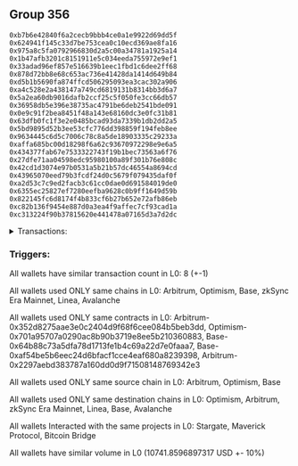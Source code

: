 ## Group 356

```0xb0c412cd5f92d4b324fce220adc4d12853a4109b
0xb7b6e42840f6a2cecb9bbb4ce0a1e9922d69dd5f
0x624941f145c33d7be753cea0c10ecd369ae8fa16
0x975a8c5fa0792966830d2a5c00a34781a1925a14
0x1b47afb3201c8151911e5c034eeda755972e9ef1
0x33adad96ef857e516639b1eec1fbd1c6dee2ff68
0x878d72bb8e68c653ac736e41428da1414d649b84
0xd5b1b5690fa874ffcd506295093ea3cac302a906
0xa4c528e2a438147a749cd6819131b8314bb3d6a7
0x5a2ea60db9016dafb2ccf25c5f050fe3cc66db57
0x36958db5e396e38735ac4791be6deb2541bde091
0x0e9c91f2bea8451f48a143e68160dc3e0fc31b81
0x63dfb0fc1f3e2e0485bcad93da7339b1db2dd2a5
0x5bd9895d52b3ee53cfc776dd398859f194feb8ee
0x9634445c6d5c7006c78c8a5de18903335c29233a
0xaffa685bc00d18298f6a62c93670972298e9e6a5
0x434377fab67e7533322743f19b1bec73563a6f76
0x27dfe71aa04598edc95980100a89f301b76e808c
0x42cd1d3074e97b0531a5b21b57dc46554a8694cd
0x43965070eed79b3fcdf24d0c5679f079435daf0f
0xa2d53c7c9ed2facb3c61cc0dae0d691584019de0
0x6355ec25827ef7280eefba9628c0b9ff1649d59b
0x822145fc6d8174f4b833cf6b27b652e72afb86eb
0xc82b136f9454e887d0a3ea4f9affec7cf93cad1a
0xc313224f90b37815620e441478a07165d3a7d2dc
```
<details>
<summary>Transactions:</summary>

Hashes: 

Wallet: 0xb0c412cd5f92d4b324fce220adc4d12853a4109b

       Hash: 0x69908d5742655becb317438a8a8d68c7fa9a901130e4a34d2c47c87bed5d6353
         - source chain: Arbitrum
         - destination chain: Optimism
         - project: Stargate
         - contract: 0x352d8275aae3e0c2404d9f68f6cee084b5beb3dd
         - value USD: 2818.145788149
       Hash: 0x89c28b345336691d680172ecc6ecf2fd2fcba10d31169e3fb43324c43482f7d0
         - source chain: Arbitrum
         - destination chain: Optimism
         - project: Stargate
         - contract: 0x352d8275aae3e0c2404d9f68f6cee084b5beb3dd
         - value USD: 3.334147183
       Hash: 0xee06c2af05cd5f5774283d5e510bc72a27de96f7aaa773e5e0f0c79b7be69edf
         - source chain: Optimism
         - destination chain: Arbitrum
         - project: Stargate
         - contract: 0x701a95707a0290ac8b90b3719e8ee5b210360883
         - value USD: 2816.369718214
       Hash: 0x2a7979e6faecf320f2e8524183a0a9c97d6786be81eb7da8f93dfac7d00e8c09
         - source chain: Base
         - destination chain: zkSync Era Mainnet
         - project: Maverick Protocol
         - contract: 0x64b88c73a5dfa78d1713fe1b4c69a22d7e0faaa7
       Hash: 0x24c1dfabe55a7fbff280acbb534006181db9f37c959a056a0f91211c6a866b03
         - source chain: Base
         - destination chain: Linea
         - project: Stargate
         - contract: 0xaf54be5b6eec24d6bfacf1cce4eaf680a8239398
         - value USD: 3.567492788
       Hash: 0x6c210d8db8fbd1f595d81ed7b49e8a992925669960e8017c928d6ff2f2ef04a1
         - source chain: Arbitrum
         - destination chain: Base
         - project: Stargate
         - contract: 0x352d8275aae3e0c2404d9f68f6cee084b5beb3dd
         - value USD: 2551.632227802
       Hash: 0x81e4d730065fcdf77661a692ff28071034838ee67466951706d668d92bb33a20
         - source chain: Arbitrum
         - destination chain: Avalanche
         - project: Bitcoin Bridge
         - contract: 0x2297aebd383787a160dd0d9f71508148769342e3
         - value USD: 0.1316333647
       Hash: 0x06b61f664499a01d3328fe414586f384f5c481316024461d3203eb078de67acc
         - source chain: Base
         - destination chain: Arbitrum
         - project: Stargate
         - contract: 0xaf54be5b6eec24d6bfacf1cce4eaf680a8239398
         - value USD: 2548.678682231
Wallet: 0xb7b6e42840f6a2cecb9bbb4ce0a1e9922d69dd5f

       Hash:0xc41125ef9d849b43c46ff647b8953ed874e734cf742e8e655a2ab10a8505501a
         - source chain: Arbitrum
         - destination chain: Optimism
         - project: Stargate
         - contract: 0x352d8275aae3e0c2404d9f68f6cee084b5beb3dd
         - value USD: 2816.531748413
       Hash:0x3dfecc18b9a3f6d9f8b0c3310a2cfb11c429b39ca3060e903537a51d213b25f0
         - source chain: Arbitrum
         - destination chain: Optimism
         - project: Stargate
         - contract: 0x352d8275aae3e0c2404d9f68f6cee084b5beb3dd
         - value USD: 3.336699883
       Hash:0x379964a29584446b0a417e416d132c296483315c7d9e134dfb1b434877c19cd3
         - source chain: Optimism
         - destination chain: Arbitrum
         - project: Stargate
         - contract: 0x701a95707a0290ac8b90b3719e8ee5b210360883
         - value USD: 2814.756814886
       Hash:0xed95ff145b8704a1225b336587a8848ccb63370e183d4157cf7cf3a112611a88
         - source chain: Base
         - destination chain: zkSync Era Mainnet
         - project: Maverick Protocol
         - contract: 0x64b88c73a5dfa78d1713fe1b4c69a22d7e0faaa7
       Hash:0xb7c936ecdf31eb1b0a2f3b3be0e9fccc5e2bc9d8bb0aef93ff49bed47e88b4e8
         - source chain: Base
         - destination chain: Linea
         - project: Stargate
         - contract: 0xaf54be5b6eec24d6bfacf1cce4eaf680a8239398
         - value USD: 3.567492788
       Hash:0xf25328e408f5bca89b397cb9a28a70f4d458d5f093cf4353fb492150f1531144
         - source chain: Arbitrum
         - destination chain: Base
         - project: Stargate
         - contract: 0x352d8275aae3e0c2404d9f68f6cee084b5beb3dd
         - value USD: 2549.686444533
       Hash:0x860d0f70cf61be56f9e1cb9b20ab828c17c6e445398258fae7f0a535e548e9b8
         - source chain: Arbitrum
         - destination chain: Avalanche
         - project: Bitcoin Bridge
         - contract: 0x2297aebd383787a160dd0d9f71508148769342e3
         - value USD: 0.1316333647
       Hash:0x991c9a54964e56ede3f69f3e4373623cef41fcd1a51eac249008e7281da85f0e
         - source chain: Base
         - destination chain: Arbitrum
         - project: Stargate
         - contract: 0xaf54be5b6eec24d6bfacf1cce4eaf680a8239398
         - value USD: 2546.759931368
Wallet: 0x624941f145c33d7be753cea0c10ecd369ae8fa16

       Hash:0xa786adee68a524a04fdbf518d95d84988c88af4baa99c1010658b7d2cfeab79a
         - source chain: Arbitrum
         - destination chain: Optimism
         - project: Stargate
         - contract: 0x352d8275aae3e0c2404d9f68f6cee084b5beb3dd
         - value USD: 2818.075968071
       Hash:0x156f624fbf0433094e38cd89aa6b6f9016f64d1069f709b66d749547c186618d
         - source chain: Arbitrum
         - destination chain: Optimism
         - project: Stargate
         - contract: 0x352d8275aae3e0c2404d9f68f6cee084b5beb3dd
         - value USD: 3.334151767
       Hash:0x38e38e049909a8d079bcabaccd9e402e9e7c312806ec2337d3143fb2407efb76
         - source chain: Optimism
         - destination chain: Arbitrum
         - project: Stargate
         - contract: 0x701a95707a0290ac8b90b3719e8ee5b210360883
         - value USD: 2816.299943152
       Hash:0x378221c343a646ac52e016df61076a0eb591a331132efea446d7a4e71a801a4e
         - source chain: Base
         - destination chain: zkSync Era Mainnet
         - project: Maverick Protocol
         - contract: 0x64b88c73a5dfa78d1713fe1b4c69a22d7e0faaa7
       Hash:0xbd7b3cf133d59eac843d7a4c73122e902e2cfb57e7bb6ca1c5210aef6d6cbbdb
         - source chain: Base
         - destination chain: Linea
         - project: Stargate
         - contract: 0xaf54be5b6eec24d6bfacf1cce4eaf680a8239398
         - value USD: 3.567492788
       Hash:0x21d4aa0d1f209d85fb981ec0cef049e0158197af2675fb2a0b512a61db4f9ad3
         - source chain: Arbitrum
         - destination chain: Base
         - project: Stargate
         - contract: 0x352d8275aae3e0c2404d9f68f6cee084b5beb3dd
         - value USD: 2549.322285336
       Hash:0x221ad06e6dddeb02e20f212f2eb18ef10e7502e237cfbdf30968ac3e544a5f4c
         - source chain: Arbitrum
         - destination chain: Avalanche
         - project: Bitcoin Bridge
         - contract: 0x2297aebd383787a160dd0d9f71508148769342e3
         - value USD: 0.1316333647
       Hash:0xe6b636fbea665af82a48b09453155525d706c50a51d6903c9e33f681fdf7d49e
         - source chain: Base
         - destination chain: Arbitrum
         - project: Stargate
         - contract: 0xaf54be5b6eec24d6bfacf1cce4eaf680a8239398
         - value USD: 2546.330208059
Wallet: 0x975a8c5fa0792966830d2a5c00a34781a1925a14

       Hash:0x38e501eca098492fc10b4fac4bcb719c5a3dcd02fa5de35e13bca086158cb55a
         - source chain: Arbitrum
         - destination chain: Optimism
         - project: Stargate
         - contract: 0x352d8275aae3e0c2404d9f68f6cee084b5beb3dd
         - value USD: 2818.06533225
       Hash:0x7ec9a9f11117db9f36987412bf47523c33793858736b53dc33b50e8f41068569
         - source chain: Arbitrum
         - destination chain: Optimism
         - project: Stargate
         - contract: 0x352d8275aae3e0c2404d9f68f6cee084b5beb3dd
         - value USD: 3.334140309
       Hash:0xfff454abb529bbce28815584214c1e8ac49a5380438728af2bebc64040a42d05
         - source chain: Optimism
         - destination chain: Arbitrum
         - project: Stargate
         - contract: 0x701a95707a0290ac8b90b3719e8ee5b210360883
         - value USD: 2816.374493929
       Hash:0x11d26153ad723f04aa0770f881000be3f043986129d2fb4b3ecd89c9655476f9
         - source chain: Base
         - destination chain: zkSync Era Mainnet
         - project: Maverick Protocol
         - contract: 0x64b88c73a5dfa78d1713fe1b4c69a22d7e0faaa7
       Hash:0x147283070ecac939eee0eafda8f4a817dec8dc79da952617ce76a6ff3a838d0a
         - source chain: Base
         - destination chain: Linea
         - project: Stargate
         - contract: 0xaf54be5b6eec24d6bfacf1cce4eaf680a8239398
         - value USD: 3.567492788
       Hash:0x1a00631c0742b38e23a5b31bfedb082231b01766ee489c57c556fb8e623e8e7b
         - source chain: Arbitrum
         - destination chain: Base
         - project: Stargate
         - contract: 0x352d8275aae3e0c2404d9f68f6cee084b5beb3dd
         - value USD: 2547.588801889
       Hash:0xa7692acfc26780683f8d0c75bac8d8da93d801175bdb92521ea2c81296fdeef1
         - source chain: Arbitrum
         - destination chain: Avalanche
         - project: Bitcoin Bridge
         - contract: 0x2297aebd383787a160dd0d9f71508148769342e3
         - value USD: 0.1316333647
       Hash:0xe70325268f7c64b982c008a6b2ed083702b65421a3ced1eedf0284747c8cc05b
         - source chain: Base
         - destination chain: Arbitrum
         - project: Stargate
         - contract: 0xaf54be5b6eec24d6bfacf1cce4eaf680a8239398
         - value USD: 2544.579153975
Wallet: 0x1b47afb3201c8151911e5c034eeda755972e9ef1

       Hash:0xf20f44fc031f01ad2750b34a246440d2092d3296da7bddfe67811f1976198a00
         - source chain: Arbitrum
         - destination chain: Optimism
         - project: Stargate
         - contract: 0x352d8275aae3e0c2404d9f68f6cee084b5beb3dd
         - value USD: 2820.496146358
       Hash:0x5ef3198bfe395efbca2c587b454458cbf0a006b634c27c4e5a3198bfdf80be5d
         - source chain: Arbitrum
         - destination chain: Optimism
         - project: Stargate
         - contract: 0x352d8275aae3e0c2404d9f68f6cee084b5beb3dd
         - value USD: 3.33414025
       Hash:0xc2a8c3ccb137f536add6b80677ce41dae8d0c0ad43fb50e558ddb39f83eeed1f
         - source chain: Optimism
         - destination chain: Arbitrum
         - project: Stargate
         - contract: 0x701a95707a0290ac8b90b3719e8ee5b210360883
         - value USD: 2818.718349803
       Hash:0x6c75801d83a4d7d942ce0d96da34624ac4357e2d541a512d9d7bd900f9b3cab6
         - source chain: Base
         - destination chain: zkSync Era Mainnet
         - project: Maverick Protocol
         - contract: 0x64b88c73a5dfa78d1713fe1b4c69a22d7e0faaa7
       Hash:0xb4806025ec3c5b60f068fcad75bdb83fce2fd135540ceaa4f18817ff88ddd0a7
         - source chain: Base
         - destination chain: Linea
         - project: Stargate
         - contract: 0xaf54be5b6eec24d6bfacf1cce4eaf680a8239398
         - value USD: 3.567492788
       Hash:0xeaaf4e59e73d784931ec5dacded03d21cc63ffa08efdfd32baabda474461b9bd
         - source chain: Arbitrum
         - destination chain: Base
         - project: Stargate
         - contract: 0x352d8275aae3e0c2404d9f68f6cee084b5beb3dd
         - value USD: 2556.324791321
       Hash:0x966715b869d62d22bd0d4b603d4ec6ea9298eda11c8fa77790621230761ed459
         - source chain: Arbitrum
         - destination chain: Avalanche
         - project: Bitcoin Bridge
         - contract: 0x2297aebd383787a160dd0d9f71508148769342e3
         - value USD: 0.1316333647
       Hash:0x09ac5e0cf1cec9dca8ac3c75ba02066d666d12015a67fa65f0530cf866f3e507
         - source chain: Base
         - destination chain: Arbitrum
         - project: Stargate
         - contract: 0xaf54be5b6eec24d6bfacf1cce4eaf680a8239398
         - value USD: 2553.33723243
Wallet: 0x33adad96ef857e516639b1eec1fbd1c6dee2ff68

       Hash:0x556fcc8c3fd3dc17387db51300d0d37cfbd57d29bda00306b348901012bec308
         - source chain: Arbitrum
         - destination chain: Optimism
         - project: Stargate
         - contract: 0x352d8275aae3e0c2404d9f68f6cee084b5beb3dd
         - value USD: 2814.302007527
       Hash:0x7fbc10f022fb6f172bde4a4c6fb92e838af28f30775d962c80e3c7b6d3845c4e
         - source chain: Arbitrum
         - destination chain: Optimism
         - project: Stargate
         - contract: 0x352d8275aae3e0c2404d9f68f6cee084b5beb3dd
         - value USD: 3.333968219
       Hash:0x1e282a057e6c5c03e250287d555ab55b65c93bc5f5550766578ee12c5603b905
         - source chain: Optimism
         - destination chain: Arbitrum
         - project: Stargate
         - contract: 0x701a95707a0290ac8b90b3719e8ee5b210360883
         - value USD: 2812.528922664
       Hash:0xc4a19185f741a79b0eb3abb063bd4134cffff8a2091452397bc1baddb8a83176
         - source chain: Base
         - destination chain: zkSync Era Mainnet
         - project: Maverick Protocol
         - contract: 0x64b88c73a5dfa78d1713fe1b4c69a22d7e0faaa7
       Hash:0xf09e0197aa07dd5d67e692c40ccd40839b24759ecc028c0cee12802140629540
         - source chain: Base
         - destination chain: Linea
         - project: Stargate
         - contract: 0xaf54be5b6eec24d6bfacf1cce4eaf680a8239398
         - value USD: 3.567492788
       Hash:0x122165852130c071b83a3658b869e2a914e7a2b8180ef78742ae8a62fdd3e0dd
         - source chain: Arbitrum
         - destination chain: Base
         - project: Stargate
         - contract: 0x352d8275aae3e0c2404d9f68f6cee084b5beb3dd
         - value USD: 2544.414602041
       Hash:0x3064395fa5ff179bccd13b05749a6fa0cb212592594d2e4f1efc025045639510
         - source chain: Arbitrum
         - destination chain: Avalanche
         - project: Bitcoin Bridge
         - contract: 0x2297aebd383787a160dd0d9f71508148769342e3
         - value USD: 0.1310131291
       Hash:0x28f22dca182bc55078a5a70eeb699d8753306176caa27f1c3c7a7291bf07a0fe
         - source chain: Base
         - destination chain: Arbitrum
         - project: Stargate
         - contract: 0xaf54be5b6eec24d6bfacf1cce4eaf680a8239398
         - value USD: 2541.208101087
Wallet: 0x878d72bb8e68c653ac736e41428da1414d649b84

       Hash:0xf4bc01970f5562f977899962c39602c070700943149e29d7e5b0130c38a2dc73
         - source chain: Arbitrum
         - destination chain: Optimism
         - project: Stargate
         - contract: 0x352d8275aae3e0c2404d9f68f6cee084b5beb3dd
         - value USD: 2814.263555715
       Hash:0x71765c85119902be19fd39e64921e89fc6bc8f472ff7630b353c0b26ea106739
         - source chain: Arbitrum
         - destination chain: Optimism
         - project: Stargate
         - contract: 0x352d8275aae3e0c2404d9f68f6cee084b5beb3dd
         - value USD: 3.333904451
       Hash:0x2003da3d1c4c8547d4a4360b316904fb8d4d169b362550d0c3db887d932f188d
         - source chain: Optimism
         - destination chain: Arbitrum
         - project: Stargate
         - contract: 0x701a95707a0290ac8b90b3719e8ee5b210360883
         - value USD: 2812.574998214
       Hash:0x27145e7f25e999d86e7da3e2945169c3d3743ca32dd433bda40433decbd38bec
         - source chain: Base
         - destination chain: zkSync Era Mainnet
         - project: Maverick Protocol
         - contract: 0x64b88c73a5dfa78d1713fe1b4c69a22d7e0faaa7
       Hash:0xde57a8571e9651dbca651ee2c122272d082f88b83c4a0d32fa5821ec8cf24668
         - source chain: Base
         - destination chain: Linea
         - project: Stargate
         - contract: 0xaf54be5b6eec24d6bfacf1cce4eaf680a8239398
         - value USD: 3.567492788
       Hash:0xcca14073a658b50a62adb2fca337e9a649ec12908683b4495105dd33d398b822
         - source chain: Arbitrum
         - destination chain: Base
         - project: Stargate
         - contract: 0x352d8275aae3e0c2404d9f68f6cee084b5beb3dd
         - value USD: 2546.761351959
       Hash:0x564c1dea699901c13278f420708331042beec35e2148ca0d567103fd1973aad3
         - source chain: Arbitrum
         - destination chain: Avalanche
         - project: Bitcoin Bridge
         - contract: 0x2297aebd383787a160dd0d9f71508148769342e3
         - value USD: 0.130879328
       Hash:0x203f505fc9b7bbb522677c5e104e8f80a13542497833fcd129e0c9416e29cea9
         - source chain: Base
         - destination chain: Arbitrum
         - project: Stargate
         - contract: 0xaf54be5b6eec24d6bfacf1cce4eaf680a8239398
         - value USD: 2543.57237608
Wallet: 0xd5b1b5690fa874ffcd506295093ea3cac302a906

       Hash:0x85ec7fc4f9be4db55f927454d8fa230b4a916a9f44f55353326a004a8505cfdb
         - source chain: Arbitrum
         - destination chain: Optimism
         - project: Stargate
         - contract: 0x352d8275aae3e0c2404d9f68f6cee084b5beb3dd
         - value USD: 2812.641697171
       Hash:0x026f33c20bbb6e80428c610aee7f46a07c8b47689de3abd29aefdcb13dc4c98a
         - source chain: Arbitrum
         - destination chain: Optimism
         - project: Stargate
         - contract: 0x352d8275aae3e0c2404d9f68f6cee084b5beb3dd
         - value USD: 3.33396816
       Hash:0x389e2e35ee6f9d9497d08a3a4ecf6ae7a54cbe4a14522ca2e72dc115b641e6e6
         - source chain: Optimism
         - destination chain: Arbitrum
         - project: Stargate
         - contract: 0x701a95707a0290ac8b90b3719e8ee5b210360883
         - value USD: 2810.869658684
       Hash:0x6a89507e46230ea326e59b6d9a708a2700feb710389f52c12d3afc7b5cb69f1b
         - source chain: Base
         - destination chain: zkSync Era Mainnet
         - project: Maverick Protocol
         - contract: 0x64b88c73a5dfa78d1713fe1b4c69a22d7e0faaa7
       Hash:0xd330ce57ccb68d8f739800a90042afe7c27bdc393b3b82f5260e640ebd2dae4b
         - source chain: Base
         - destination chain: Linea
         - project: Stargate
         - contract: 0xaf54be5b6eec24d6bfacf1cce4eaf680a8239398
         - value USD: 3.567492788
       Hash:0xe97fa6417afefe926c676e0b35143392d0131844cd06a0704d71dba0b79c4854
         - source chain: Arbitrum
         - destination chain: Base
         - project: Stargate
         - contract: 0x352d8275aae3e0c2404d9f68f6cee084b5beb3dd
         - value USD: 2544.844044323
       Hash:0x90fff754e55fd70852bb36ba31cf5b20e78f5093b0df050aef25cc79632de7cd
         - source chain: Arbitrum
         - destination chain: Avalanche
         - project: Bitcoin Bridge
         - contract: 0x2297aebd383787a160dd0d9f71508148769342e3
         - value USD: 0.130879328
       Hash:0xd9550320eaade5197c2865c88fec0a5a3ee4358ba374a970d475c38c7b87631b
         - source chain: Base
         - destination chain: Arbitrum
         - project: Stargate
         - contract: 0xaf54be5b6eec24d6bfacf1cce4eaf680a8239398
         - value USD: 2541.682229755
Wallet: 0xa4c528e2a438147a749cd6819131b8314bb3d6a7

       Hash:0x629e879fe8a5b40229161ecbaf8aa6609fb0d98c8e9c06ebd7b0aaa9cb1d679a
         - source chain: Arbitrum
         - destination chain: Optimism
         - project: Stargate
         - contract: 0x352d8275aae3e0c2404d9f68f6cee084b5beb3dd
         - value USD: 2812.51112227
       Hash:0x04ab6e523797225ab6af46da9e977f4d971311f77641c983cd438ad6f26ca0d2
         - source chain: Arbitrum
         - destination chain: Optimism
         - project: Stargate
         - contract: 0x352d8275aae3e0c2404d9f68f6cee084b5beb3dd
         - value USD: 3.3339681
       Hash:0x137c6b2cc8c3040d42fdc0316a48cfa51298d68445601e81f2254efebe95dea0
         - source chain: Optimism
         - destination chain: Arbitrum
         - project: Stargate
         - contract: 0x701a95707a0290ac8b90b3719e8ee5b210360883
         - value USD: 2810.823616146
       Hash:0x2d8896322bb538a05484d4ee99bac3e59ea775d7d336f9cddd6dbbfd92dca71e
         - source chain: Base
         - destination chain: zkSync Era Mainnet
         - project: Maverick Protocol
         - contract: 0x64b88c73a5dfa78d1713fe1b4c69a22d7e0faaa7
       Hash:0x9c712f715e80a4efe08e1067eda5560772fe65503d0b6dd9d43df17714e954d2
         - source chain: Base
         - destination chain: Linea
         - project: Stargate
         - contract: 0xaf54be5b6eec24d6bfacf1cce4eaf680a8239398
         - value USD: 3.567492788
       Hash:0xe4eefd47cc5fe1ec7ea43a4a2b38399d8ec1ab65b37e1e28e24e6d75c9874f33
         - source chain: Arbitrum
         - destination chain: Base
         - project: Stargate
         - contract: 0x352d8275aae3e0c2404d9f68f6cee084b5beb3dd
         - value USD: 2542.664907109
       Hash:0x3e17fe7bb87d4cec621f341b21fcb6b645dc233b80172cbfe53d9de2d1739622
         - source chain: Arbitrum
         - destination chain: Avalanche
         - project: Bitcoin Bridge
         - contract: 0x2297aebd383787a160dd0d9f71508148769342e3
         - value USD: 0.130879328
       Hash:0x1f1159cb9a7bdb577ff497c04e21e025088f0a00e12ffd7667c515ba42c932d8
         - source chain: Base
         - destination chain: Arbitrum
         - project: Stargate
         - contract: 0xaf54be5b6eec24d6bfacf1cce4eaf680a8239398
         - value USD: 2539.551573826
Wallet: 0x5a2ea60db9016dafb2ccf25c5f050fe3cc66db57

       Hash:0x98f4e9425bf6bfbf0eab051037be57432240373bbec47d1ecb3d103d109af266
         - source chain: Arbitrum
         - destination chain: Optimism
         - project: Stargate
         - contract: 0x352d8275aae3e0c2404d9f68f6cee084b5beb3dd
         - value USD: 2816.532561705
       Hash:0x35686b45efb4307df7c4ccd167bca5bb05e28e8d34992909469636827c494fdf
         - source chain: Arbitrum
         - destination chain: Optimism
         - project: Stargate
         - contract: 0x352d8275aae3e0c2404d9f68f6cee084b5beb3dd
         - value USD: 3.333967061
       Hash:0x3b126cfe35da39f6058db135745cbd0754c1922feef831cd493c9eb1e49a25d7
         - source chain: Optimism
         - destination chain: Arbitrum
         - project: Stargate
         - contract: 0x701a95707a0290ac8b90b3719e8ee5b210360883
         - value USD: 2814.757568156
       Hash:0xce8c2794dda46cb28fbe19edb1f508dec6198a0cdcff3d3e8a7a7da25cc0e04d
         - source chain: Base
         - destination chain: zkSync Era Mainnet
         - project: Maverick Protocol
         - contract: 0x64b88c73a5dfa78d1713fe1b4c69a22d7e0faaa7
       Hash:0x2d4e9853da004008b98c7be71f6ac95fee9ed79bca9f58ed71f06fdaa0421c7b
         - source chain: Base
         - destination chain: Linea
         - project: Stargate
         - contract: 0xaf54be5b6eec24d6bfacf1cce4eaf680a8239398
         - value USD: 3.567492788
       Hash:0x04d07f8d8e867f60b4c4320a595598685ae95851631944fb7885b3a3721eadfd
         - source chain: Arbitrum
         - destination chain: Base
         - project: Stargate
         - contract: 0x352d8275aae3e0c2404d9f68f6cee084b5beb3dd
         - value USD: 2551.416397785
       Hash:0xe4bc1b6befaed0ebb77a7574ba5b88b2a6ec4431fd8fb0a1764ceed36e16d01a
         - source chain: Arbitrum
         - destination chain: Avalanche
         - project: Bitcoin Bridge
         - contract: 0x2297aebd383787a160dd0d9f71508148769342e3
         - value USD: 0.130879328
       Hash:0xfd0608b2389febb623d2a6b64b4c29e325818d3398d4609efc78fa5065e25fc3
         - source chain: Base
         - destination chain: Arbitrum
         - project: Stargate
         - contract: 0xaf54be5b6eec24d6bfacf1cce4eaf680a8239398
         - value USD: 2548.259256716
Wallet: 0x36958db5e396e38735ac4791be6deb2541bde091

       Hash:0xaa3b7fe56d687f4c6734fff0c75716f882c6382ed57b35924072eee77e233993
         - source chain: Arbitrum
         - destination chain: Optimism
         - project: Stargate
         - contract: 0x352d8275aae3e0c2404d9f68f6cee084b5beb3dd
         - value USD: 2811.367348446
       Hash:0xe093773265272ca119166b3ad77c2d2a171e128672fa6f754ac98a33af73f7c2
         - source chain: Arbitrum
         - destination chain: Optimism
         - project: Stargate
         - contract: 0x352d8275aae3e0c2404d9f68f6cee084b5beb3dd
         - value USD: 3.333209731
       Hash:0x8bf81cc4e8d6d94a66e3c8ca5800dfce1aabcf30d1926b10377605ada4362d1b
         - source chain: Optimism
         - destination chain: Arbitrum
         - project: Stargate
         - contract: 0x701a95707a0290ac8b90b3719e8ee5b210360883
         - value USD: 2809.595510031
       Hash:0xd044c4b5ce54df3a1bba3bd564c0122b395e399a564be12f47187ba8a23f4ec6
         - source chain: Base
         - destination chain: zkSync Era Mainnet
         - project: Maverick Protocol
         - contract: 0x64b88c73a5dfa78d1713fe1b4c69a22d7e0faaa7
       Hash:0x6318448f8870af3999601c8dee0b37c5dfd2a6c5d67fe6234659a6461b20f78e
         - source chain: Base
         - destination chain: Linea
         - project: Stargate
         - contract: 0xaf54be5b6eec24d6bfacf1cce4eaf680a8239398
         - value USD: 3.567492788
       Hash:0x4d7cb3f35db99a556d456d1924f00f7b0f78ead67bcc9b51b99fe717134416d5
         - source chain: Arbitrum
         - destination chain: Base
         - project: Stargate
         - contract: 0x352d8275aae3e0c2404d9f68f6cee084b5beb3dd
         - value USD: 2539.275923598
       Hash:0x6fd2c785fcd3aa95c28563413ddcd3e1dcbeb2e172b4a34064313a14ab45da5f
         - source chain: Arbitrum
         - destination chain: Avalanche
         - project: Bitcoin Bridge
         - contract: 0x2297aebd383787a160dd0d9f71508148769342e3
         - value USD: 0.1323405414
       Hash:0x62c6db5b572afba6c612d517d67fa3d74fa8e3d5fac206056de32d709aa9d2e1
         - source chain: Base
         - destination chain: Arbitrum
         - project: Stargate
         - contract: 0xaf54be5b6eec24d6bfacf1cce4eaf680a8239398
         - value USD: 2535.903969057
Wallet: 0x0e9c91f2bea8451f48a143e68160dc3e0fc31b81

       Hash:0x993c83fc6545391f74731205b63da94bc3651de7d73735c91e55fa40018d90ba
         - source chain: Arbitrum
         - destination chain: Optimism
         - project: Stargate
         - contract: 0x352d8275aae3e0c2404d9f68f6cee084b5beb3dd
         - value USD: 2809.71641946
       Hash:0xf594d59975827c3b046036b35b487f8e32f54f9393f562b3013428d7de0db412
         - source chain: Arbitrum
         - destination chain: Optimism
         - project: Stargate
         - contract: 0x352d8275aae3e0c2404d9f68f6cee084b5beb3dd
         - value USD: 3.33320979
       Hash:0x682e3a46eae8615e8f9cb4cd77e429a19eb261bc3d5f3ff87ff002e9415c3ae5
         - source chain: Optimism
         - destination chain: Arbitrum
         - project: Stargate
         - contract: 0x701a95707a0290ac8b90b3719e8ee5b210360883
         - value USD: 2807.945583405
       Hash:0x34e265ad6eb13f6c8148c4abc7301841d769b3587495f6ec0db0ddcdc6eee30d
         - source chain: Base
         - destination chain: zkSync Era Mainnet
         - project: Maverick Protocol
         - contract: 0x64b88c73a5dfa78d1713fe1b4c69a22d7e0faaa7
       Hash:0xb9534b55bbc44635fd21ccfbf8eb4bd9a9299527e53e1f1a1e7e175570dd14e0
         - source chain: Base
         - destination chain: Linea
         - project: Stargate
         - contract: 0xaf54be5b6eec24d6bfacf1cce4eaf680a8239398
         - value USD: 3.567492788
       Hash:0x948a37811727e84dafd25f310bd56b294f7b4a974b927aa6a59196eea2a3e574
         - source chain: Arbitrum
         - destination chain: Base
         - project: Stargate
         - contract: 0x352d8275aae3e0c2404d9f68f6cee084b5beb3dd
         - value USD: 2541.638598904
       Hash:0x7716a8386f33572010bd27f737caf7b490d3434b8f932b2a70ca40ef4c316f66
         - source chain: Arbitrum
         - destination chain: Avalanche
         - project: Bitcoin Bridge
         - contract: 0x2297aebd383787a160dd0d9f71508148769342e3
         - value USD: 0.1317478442
       Hash:0xb6497f8e14f7ce0ba494e6fd8317f6aba68d9a11dc757debacdeb3910b1f0575
         - source chain: Base
         - destination chain: Arbitrum
         - project: Stargate
         - contract: 0xaf54be5b6eec24d6bfacf1cce4eaf680a8239398
         - value USD: 2538.195418221
Wallet: 0x63dfb0fc1f3e2e0485bcad93da7339b1db2dd2a5

       Hash:0x14a5517c4a7f6355a329818217e8f2d214b2ecd81e77bc0462340a706d6438f8
         - source chain: Arbitrum
         - destination chain: Optimism
         - project: Stargate
         - contract: 0x352d8275aae3e0c2404d9f68f6cee084b5beb3dd
         - value USD: 2809.688749521
       Hash:0xe337224dbb4cc70787658d8a4ab6f0e6a6c8e5e6b3d9375ecf40d733873814e8
         - source chain: Arbitrum
         - destination chain: Optimism
         - project: Stargate
         - contract: 0x352d8275aae3e0c2404d9f68f6cee084b5beb3dd
         - value USD: 3.333209672
       Hash:0xfa7dc9746d96ad613edded08d18b9e6ebd757bdddc9f57189936e1a9b2a348fa
         - source chain: Optimism
         - destination chain: Arbitrum
         - project: Stargate
         - contract: 0x701a95707a0290ac8b90b3719e8ee5b210360883
         - value USD: 2807.917968486
       Hash:0xad214c9a3ba1470a85c46fc7b883c86e3d0ad65276b47ae6d675db19e344e146
         - source chain: Base
         - destination chain: zkSync Era Mainnet
         - project: Maverick Protocol
         - contract: 0x64b88c73a5dfa78d1713fe1b4c69a22d7e0faaa7
       Hash:0xaa45856edf0cb708f6886c39444ada8af229e7c2c996bd08a8658d4291e20ccf
         - source chain: Base
         - destination chain: Linea
         - project: Stargate
         - contract: 0xaf54be5b6eec24d6bfacf1cce4eaf680a8239398
         - value USD: 3.567492788
       Hash:0xf54e8ae4ce8196e4495f41e0f369b1103f2122c5ad629ebfd00cc6006373176a
         - source chain: Arbitrum
         - destination chain: Base
         - project: Stargate
         - contract: 0x352d8275aae3e0c2404d9f68f6cee084b5beb3dd
         - value USD: 2539.749609849
       Hash:0x5dd75e4a5457575af503b0b5c330db3a9ea836c3953ef439fe7febe5b6c9a0e7
         - source chain: Arbitrum
         - destination chain: Avalanche
         - project: Bitcoin Bridge
         - contract: 0x2297aebd383787a160dd0d9f71508148769342e3
         - value USD: 0.1317478442
       Hash:0x76f516d8677b3a9456281575f0466f88c05be1acbb093c268f88e7d913a035ef
         - source chain: Base
         - destination chain: Arbitrum
         - project: Stargate
         - contract: 0xaf54be5b6eec24d6bfacf1cce4eaf680a8239398
         - value USD: 2536.289734172
Wallet: 0x5bd9895d52b3ee53cfc776dd398859f194feb8ee

       Hash:0xf6667fd7cb0820ffc355665cfb06009fe096c85c91d6b64158ca8fe3b6f67fc9
         - source chain: Arbitrum
         - destination chain: Optimism
         - project: Stargate
         - contract: 0x352d8275aae3e0c2404d9f68f6cee084b5beb3dd
         - value USD: 2813.555366346
       Hash:0xc13044dc45f9209515e11fe52e89d27f6e768b3c043e5ec9511ceb17b88f855a
         - source chain: Arbitrum
         - destination chain: Optimism
         - project: Stargate
         - contract: 0x352d8275aae3e0c2404d9f68f6cee084b5beb3dd
         - value USD: 3.333209553
       Hash:0xc0b956264822912efbf47742f1195c615dfd7e7fcd83cc223d3b725cf32a9793
         - source chain: Optimism
         - destination chain: Arbitrum
         - project: Stargate
         - contract: 0x701a95707a0290ac8b90b3719e8ee5b210360883
         - value USD: 2811.782398525
       Hash:0x24fd57eec6afcae87eba67f9f76f3493f3e661164c3f07a28b12575fa6502f3f
         - source chain: Base
         - destination chain: zkSync Era Mainnet
         - project: Maverick Protocol
         - contract: 0x64b88c73a5dfa78d1713fe1b4c69a22d7e0faaa7
       Hash:0xc8093dd0f42809f4be99a1b301d96f818679836afb4a71be697bdf26d2f09b69
         - source chain: Base
         - destination chain: Linea
         - project: Stargate
         - contract: 0xaf54be5b6eec24d6bfacf1cce4eaf680a8239398
         - value USD: 3.567492788
       Hash:0x481b618544ac98d55d218a9e536bb69be936309623ca92e34118733fed9a9f7c
         - source chain: Arbitrum
         - destination chain: Base
         - project: Stargate
         - contract: 0x352d8275aae3e0c2404d9f68f6cee084b5beb3dd
         - value USD: 2546.321719229
       Hash:0xa1bdc0e45713a40ace878d57b3e0d7bb1c3738947a9bbe17f3f77fd243e3e18c
         - source chain: Arbitrum
         - destination chain: Avalanche
         - project: Bitcoin Bridge
         - contract: 0x2297aebd383787a160dd0d9f71508148769342e3
         - value USD: 0.1323405414
       Hash:0xdc0bbef74002d6c9ade3cc8be40e86ee2a8482c077597011317b1b4a4d4bce65
         - source chain: Base
         - destination chain: Arbitrum
         - project: Stargate
         - contract: 0xaf54be5b6eec24d6bfacf1cce4eaf680a8239398
         - value USD: 2542.909633927
Wallet: 0x9634445c6d5c7006c78c8a5de18903335c29233a

       Hash:0xf51389422fd21eb9afe1f666c22fade5ad85eb50d58da891313e56af00cd383a
         - source chain: Arbitrum
         - destination chain: Optimism
         - project: Stargate
         - contract: 0x352d8275aae3e0c2404d9f68f6cee084b5beb3dd
         - value USD: 2807.946814847
       Hash:0xc0113f004a1232322fb1f22018a64c34c43f80be95ce72ca69693ae2d598d738
         - source chain: Arbitrum
         - destination chain: Optimism
         - project: Stargate
         - contract: 0x352d8275aae3e0c2404d9f68f6cee084b5beb3dd
         - value USD: 3.333209613
       Hash:0x41f3a274ad52a2c6654cf8f9a20fcab432c4e1a1e71a5c3894c1a457bd26ba5e
         - source chain: Optimism
         - destination chain: Arbitrum
         - project: Stargate
         - contract: 0x701a95707a0290ac8b90b3719e8ee5b210360883
         - value USD: 2806.262047707
       Hash:0xde8a53e2387cf86937e09f54ddfc9721fcbc5bddfb8f8950548702676a00ca89
         - source chain: Base
         - destination chain: zkSync Era Mainnet
         - project: Maverick Protocol
         - contract: 0x64b88c73a5dfa78d1713fe1b4c69a22d7e0faaa7
       Hash:0x392b71382ef458824950b41d93547a8c2da3216f5b83e3e9ecbd9626affd031f
         - source chain: Base
         - destination chain: Linea
         - project: Stargate
         - contract: 0xaf54be5b6eec24d6bfacf1cce4eaf680a8239398
         - value USD: 3.567492788
       Hash:0xc1e1d9e1a6007aa0ea822d76d83005d5c4f068ce4dc152e239bb4c1ef650b579
         - source chain: Arbitrum
         - destination chain: Base
         - project: Stargate
         - contract: 0x352d8275aae3e0c2404d9f68f6cee084b5beb3dd
         - value USD: 2537.620656613
       Hash:0x03ce4a91b32e5e06fc3f728f6118bbac10bc79ef573e58444845f6000ccf1b02
         - source chain: Arbitrum
         - destination chain: Avalanche
         - project: Bitcoin Bridge
         - contract: 0x2297aebd383787a160dd0d9f71508148769342e3
         - value USD: 0.1323405414
       Hash:0x9599a9daff429674db8e9c99d404a0b132f7072a7e6108c47e2f1d8fab184c0c
         - source chain: Base
         - destination chain: Arbitrum
         - project: Stargate
         - contract: 0xaf54be5b6eec24d6bfacf1cce4eaf680a8239398
         - value USD: 2537.737239429
Wallet: 0xaffa685bc00d18298f6a62c93670972298e9e6a5

       Hash:0xe57440faa6bf8e1629554d170545f87f7fbdca951942cff42faecfcb0fc31928
         - source chain: Arbitrum
         - destination chain: Optimism
         - project: Stargate
         - contract: 0x352d8275aae3e0c2404d9f68f6cee084b5beb3dd
         - value USD: 2806.427479127
       Hash:0x782299d0902819506c57c2cbfd0e8bf54c939775a68a6d1e7fa17fe3d9eaed70
         - source chain: Arbitrum
         - destination chain: Optimism
         - project: Stargate
         - contract: 0x352d8275aae3e0c2404d9f68f6cee084b5beb3dd
         - value USD: 3.334417404
       Hash:0xec44f12a55b4b2e5c551965863693b461135de794fa2b24f4c7e509038953b94
         - source chain: Optimism
         - destination chain: Arbitrum
         - project: Stargate
         - contract: 0x701a95707a0290ac8b90b3719e8ee5b210360883
         - value USD: 2804.743624314
       Hash:0xf73629031c83bb37afa9f2e2360d96465acc126d7f4e05d9fb5a578e679516a8
         - source chain: Base
         - destination chain: zkSync Era Mainnet
         - project: Maverick Protocol
         - contract: 0x64b88c73a5dfa78d1713fe1b4c69a22d7e0faaa7
       Hash:0xa09edf3460e35cbfd18902b6719e3826a6100240fe0275b996b77b4ee71a3c99
         - source chain: Base
         - destination chain: Linea
         - project: Stargate
         - contract: 0xaf54be5b6eec24d6bfacf1cce4eaf680a8239398
         - value USD: 3.567492788
       Hash:0x5e1ac5b0b2bdbdf400a74214bfdd7b16551cfc5e1c2fc09e546be01d19f689d5
         - source chain: Arbitrum
         - destination chain: Base
         - project: Stargate
         - contract: 0x352d8275aae3e0c2404d9f68f6cee084b5beb3dd
         - value USD: 2534.35886113
       Hash:0x4785fd082773dd81fa7df552e651f2132f8c0623cb57911d838c81d070250e91
         - source chain: Arbitrum
         - destination chain: Avalanche
         - project: Bitcoin Bridge
         - contract: 0x2297aebd383787a160dd0d9f71508148769342e3
         - value USD: 0.1330574832
       Hash:0x1ec10991a865adee959bf0eb6ceaaf03166506476d26730f13edb26dcaeffab5
         - source chain: Base
         - destination chain: Arbitrum
         - project: Stargate
         - contract: 0xaf54be5b6eec24d6bfacf1cce4eaf680a8239398
         - value USD: 2530.895486944
Wallet: 0x434377fab67e7533322743f19b1bec73563a6f76

       Hash:0x423e4cd7432f1308b3ae9d97bb300b0e5fd23e4da9942408552cb3d3fc87d6b6
         - source chain: Arbitrum
         - destination chain: Optimism
         - project: Stargate
         - contract: 0x352d8275aae3e0c2404d9f68f6cee084b5beb3dd
         - value USD: 2808.087828497
       Hash:0x213845b84c5ccec92e2b31bee89643e31156f293cabbcbbc058a8ebc38011482
         - source chain: Arbitrum
         - destination chain: Optimism
         - project: Stargate
         - contract: 0x352d8275aae3e0c2404d9f68f6cee084b5beb3dd
         - value USD: 3.334417463
       Hash:0x835b7ae903f175ff8dce3e36f4531512c1bf27c41dfbf129bd49656b8f01cd52
         - source chain: Optimism
         - destination chain: Arbitrum
         - project: Stargate
         - contract: 0x701a95707a0290ac8b90b3719e8ee5b210360883
         - value USD: 2806.318670044
       Hash:0x5d2558dd5fb4ec2b78013ac26ad950d298e88aac67b46889183e8e1770faaeab
         - source chain: Base
         - destination chain: zkSync Era Mainnet
         - project: Maverick Protocol
         - contract: 0x64b88c73a5dfa78d1713fe1b4c69a22d7e0faaa7
       Hash:0x86463a308350de33a4ed6e8648b2a4d6617bae5e779afb6225b63e38fd90fd6e
         - source chain: Base
         - destination chain: Linea
         - project: Stargate
         - contract: 0xaf54be5b6eec24d6bfacf1cce4eaf680a8239398
         - value USD: 3.567492788
       Hash:0xed67e4e816ad48f9a8a8eb207db69a88dd276556a5f888f8e492323aa361ddb1
         - source chain: Arbitrum
         - destination chain: Base
         - project: Stargate
         - contract: 0x352d8275aae3e0c2404d9f68f6cee084b5beb3dd
         - value USD: 2533.974130973
       Hash:0x9d7803e5bd4de22e006b31dad6e36b20aa7a70aa5c94e19c122d865863113377
         - source chain: Arbitrum
         - destination chain: Avalanche
         - project: Bitcoin Bridge
         - contract: 0x2297aebd383787a160dd0d9f71508148769342e3
         - value USD: 0.1330574832
       Hash:0x3a9cae19958270883043199c678d959cac2462df95191da34e4896842facbb22
         - source chain: Base
         - destination chain: Arbitrum
         - project: Stargate
         - contract: 0xaf54be5b6eec24d6bfacf1cce4eaf680a8239398
         - value USD: 2530.445437147
Wallet: 0x27dfe71aa04598edc95980100a89f301b76e808c

       Hash:0xf8d5b8c14ed519631526c913a367dd5240449ff3438164db37845764a63b1c19
         - source chain: Arbitrum
         - destination chain: Optimism
         - project: Stargate
         - contract: 0x352d8275aae3e0c2404d9f68f6cee084b5beb3dd
         - value USD: 2806.428827611
       Hash:0xeba55960d5179793dd74331f225e0758e947e96a90751ee896bc460435654fdd
         - source chain: Arbitrum
         - destination chain: Optimism
         - project: Stargate
         - contract: 0x352d8275aae3e0c2404d9f68f6cee084b5beb3dd
         - value USD: 3.334417522
       Hash:0x8e411ff1fa8fb41cd7a059b3585c0235873b8761f4b63dca0cd91600babdc57f
         - source chain: Optimism
         - destination chain: Arbitrum
         - project: Stargate
         - contract: 0x701a95707a0290ac8b90b3719e8ee5b210360883
         - value USD: 2804.660714534
       Hash:0x74ef4a5741db067129844393469ed5c17cd6d0d755d1b2f87f6cd583172d507b
         - source chain: Base
         - destination chain: zkSync Era Mainnet
         - project: Maverick Protocol
         - contract: 0x64b88c73a5dfa78d1713fe1b4c69a22d7e0faaa7
       Hash:0x5d7bdc2c0a37a648030511065cc86921d259bbc4419531ca743aa7194fbcf828
         - source chain: Base
         - destination chain: Linea
         - project: Stargate
         - contract: 0xaf54be5b6eec24d6bfacf1cce4eaf680a8239398
         - value USD: 3.567492788
       Hash:0xc434b6d30a33517109cad3a8b47e49e85f80283de149c3fad2ba936c73e49c20
         - source chain: Arbitrum
         - destination chain: Base
         - project: Stargate
         - contract: 0x352d8275aae3e0c2404d9f68f6cee084b5beb3dd
         - value USD: 2536.263094342
       Hash:0x5c8746cbcf6582fa6cd67557a5fc14e6c4049c9f255b50e63d6295e97e6b8888
         - source chain: Arbitrum
         - destination chain: Avalanche
         - project: Bitcoin Bridge
         - contract: 0x2297aebd383787a160dd0d9f71508148769342e3
         - value USD: 0.1330574832
       Hash:0x732a7bc8a86d5c3745c8a18b42e33c8374de4bc31052b92a5defcab2a61f4d8f
         - source chain: Base
         - destination chain: Arbitrum
         - project: Stargate
         - contract: 0xaf54be5b6eec24d6bfacf1cce4eaf680a8239398
         - value USD: 2536.29347555
Wallet: 0x42cd1d3074e97b0531a5b21b57dc46554a8694cd

       Hash:0xb7f237a26512977e8dafa1c039b061f8447df0d006c30cfd3da736e31ee99121
         - source chain: Arbitrum
         - destination chain: Optimism
         - project: Stargate
         - contract: 0x352d8275aae3e0c2404d9f68f6cee084b5beb3dd
         - value USD: 2803.052612931
       Hash:0xdf7323daab703f072e5640a5c078a7e33449e4528af034c1be56cf8f6e630573
         - source chain: Arbitrum
         - destination chain: Optimism
         - project: Stargate
         - contract: 0x352d8275aae3e0c2404d9f68f6cee084b5beb3dd
         - value USD: 3.334386527
       Hash:0x5bdddf5788f5aa05c45fe2cf085998e0a8567b1ed47ed77a5b0d7a2a2d69cecc
         - source chain: Optimism
         - destination chain: Arbitrum
         - project: Stargate
         - contract: 0x701a95707a0290ac8b90b3719e8ee5b210360883
         - value USD: 2801.370782846
       Hash:0x9d9543fef4067a43c3fca0c6241782646a10033b8fe37917fc4fb70ada3d1a70
         - source chain: Base
         - destination chain: zkSync Era Mainnet
         - project: Maverick Protocol
         - contract: 0x64b88c73a5dfa78d1713fe1b4c69a22d7e0faaa7
       Hash:0x9325ff5c3855421f3883f0f8645d96dcaad5e68fde544c45f254b5b31dc04fac
         - source chain: Base
         - destination chain: Linea
         - project: Stargate
         - contract: 0xaf54be5b6eec24d6bfacf1cce4eaf680a8239398
         - value USD: 3.567492788
       Hash:0x27b4839f7511db9b012c07afc89defe1325a9ea054cd99fa4f70952fde0ffbfc
         - source chain: Arbitrum
         - destination chain: Base
         - project: Stargate
         - contract: 0x352d8275aae3e0c2404d9f68f6cee084b5beb3dd
         - value USD: 2535.805264456
       Hash:0x7470f0e2b76420c52b0acb47b20014c057997c64c27eb2eb05342452ec705882
         - source chain: Arbitrum
         - destination chain: Avalanche
         - project: Bitcoin Bridge
         - contract: 0x2297aebd383787a160dd0d9f71508148769342e3
         - value USD: 0.1330574832
       Hash:0x1304b20efe3f29996b30e3780bb06a3d054875f7bb32d4338648caf923d0f080
         - source chain: Base
         - destination chain: Arbitrum
         - project: Stargate
         - contract: 0xaf54be5b6eec24d6bfacf1cce4eaf680a8239398
         - value USD: 2532.358384872
Wallet: 0x43965070eed79b3fcdf24d0c5679f079435daf0f

       Hash:0x54d2132edc562396c31fa24b4015088bc54ea6cca2dd2313a2de351e67dd35cb
         - source chain: Arbitrum
         - destination chain: Optimism
         - project: Stargate
         - contract: 0x352d8275aae3e0c2404d9f68f6cee084b5beb3dd
         - value USD: 2810.230123974
       Hash:0x44502c326166b8c90d282fe596ab7298500c2ca7dbb9a18b7e14701be6318b9d
         - source chain: Arbitrum
         - destination chain: Optimism
         - project: Stargate
         - contract: 0x352d8275aae3e0c2404d9f68f6cee084b5beb3dd
         - value USD: 3.334386468
       Hash:0x50116b01be685a56b2940b87b785aacdfe3aa13eec4083287768882298e88cdf
         - source chain: Optimism
         - destination chain: Arbitrum
         - project: Stargate
         - contract: 0x701a95707a0290ac8b90b3719e8ee5b210360883
         - value USD: 2808.45887477
       Hash:0xad85c4e9fa605010157c7a53507e908f126853c0983e49ec6bbb2d9d15d8f858
         - source chain: Base
         - destination chain: zkSync Era Mainnet
         - project: Maverick Protocol
         - contract: 0x64b88c73a5dfa78d1713fe1b4c69a22d7e0faaa7
       Hash:0xe428fe28309d8b68cbba79a62e5d0c792175279563d8fc714f95ab04a7512c30
         - source chain: Base
         - destination chain: Linea
         - project: Stargate
         - contract: 0xaf54be5b6eec24d6bfacf1cce4eaf680a8239398
         - value USD: 3.567492788
       Hash:0x217f5a904b70bb6c0e1013f7b9c2f65e6a948f47f1f8c205cbad2537e40101c2
         - source chain: Arbitrum
         - destination chain: Base
         - project: Stargate
         - contract: 0x352d8275aae3e0c2404d9f68f6cee084b5beb3dd
         - value USD: 2540.973720972
       Hash:0xf9651789f3cb667a909fef6e34b392329500f037b51e4f63b69bd5468a115582
         - source chain: Arbitrum
         - destination chain: Avalanche
         - project: Bitcoin Bridge
         - contract: 0x2297aebd383787a160dd0d9f71508148769342e3
         - value USD: 0.1330574832
       Hash:0x32e34ae1a64b136bfef9d4a45590a18df2e3b29f64ea960296ec6348163a0a9c
         - source chain: Base
         - destination chain: Arbitrum
         - project: Stargate
         - contract: 0xaf54be5b6eec24d6bfacf1cce4eaf680a8239398
         - value USD: 2537.47008301
Wallet: 0xa2d53c7c9ed2facb3c61cc0dae0d691584019de0

       Hash:0xce031960c4b2a307603d89fb5675bcd9c42cb72a6ea16dfe64e04c5c0d0dac40
         - source chain: Arbitrum
         - destination chain: Optimism
         - project: Stargate
         - contract: 0x352d8275aae3e0c2404d9f68f6cee084b5beb3dd
         - value USD: 2802.927141864
       Hash:0xac581b002c00c64ab3bb5e205b06023f06cc16acdebb0fcd687b48e3caf5c6ee
         - source chain: Arbitrum
         - destination chain: Optimism
         - project: Stargate
         - contract: 0x352d8275aae3e0c2404d9f68f6cee084b5beb3dd
         - value USD: 3.334868416
       Hash:0xcc3fd3cb499460a61ef3c87042c7930d56c70bdd1c3e0ee21cad460ec4b74f0a
         - source chain: Optimism
         - destination chain: Arbitrum
         - project: Stargate
         - contract: 0x701a95707a0290ac8b90b3719e8ee5b210360883
         - value USD: 2801.245385805
       Hash:0x145e1ebaea898aa4a25e8dc0c780c1e75d9549cbfaf3dc926ac47d5d1207c889
         - source chain: Base
         - destination chain: zkSync Era Mainnet
         - project: Maverick Protocol
         - contract: 0x64b88c73a5dfa78d1713fe1b4c69a22d7e0faaa7
       Hash:0x3c6706cbc38a29466f4dbf30de2f4c0991ef3d5d853e40e3e7b4b8c029fdc675
         - source chain: Base
         - destination chain: Linea
         - project: Stargate
         - contract: 0xaf54be5b6eec24d6bfacf1cce4eaf680a8239398
         - value USD: 3.567492788
       Hash:0xc0581ec0f55166edc2113d13dca8ffada24be8fdbe0817c36bdfec9213cbd9fd
         - source chain: Arbitrum
         - destination chain: Base
         - project: Stargate
         - contract: 0x352d8275aae3e0c2404d9f68f6cee084b5beb3dd
         - value USD: 2534.354063507
       Hash:0x82b8232c79656d57837db48d64fe92f195c32fe623c68a18e12c521f1918dd71
         - source chain: Arbitrum
         - destination chain: Avalanche
         - project: Bitcoin Bridge
         - contract: 0x2297aebd383787a160dd0d9f71508148769342e3
         - value USD: 0.1336726553
       Hash:0x5c88bc685972c0107fb430575ddbe76a02a7c398c01aed95700ab1759a31c6b5
         - source chain: Base
         - destination chain: Arbitrum
         - project: Stargate
         - contract: 0xaf54be5b6eec24d6bfacf1cce4eaf680a8239398
         - value USD: 2530.787979338
Wallet: 0x6355ec25827ef7280eefba9628c0b9ff1649d59b

       Hash:0x20fc82af01769b1818e076b2b94f53748826eafec159b6e8748a01c1331acd5f
         - source chain: Arbitrum
         - destination chain: Optimism
         - project: Stargate
         - contract: 0x352d8275aae3e0c2404d9f68f6cee084b5beb3dd
         - value USD: 2804.528313978
       Hash:0x777319059995cf99aac66114d59db862e29319520719f55237de44c758e14015
         - source chain: Arbitrum
         - destination chain: Optimism
         - project: Stargate
         - contract: 0x352d8275aae3e0c2404d9f68f6cee084b5beb3dd
         - value USD: 3.334868297
       Hash:0xa8166addf7f013df819e56468d3a0cd20280a3a44f4df7ae13130867393ad741
         - source chain: Optimism
         - destination chain: Arbitrum
         - project: Stargate
         - contract: 0x701a95707a0290ac8b90b3719e8ee5b210360883
         - value USD: 2802.760981182
       Hash:0x5b853b52555fccdb51131d703803c13935e15df1b69de4775782dae4a86c407c
         - source chain: Base
         - destination chain: zkSync Era Mainnet
         - project: Maverick Protocol
         - contract: 0x64b88c73a5dfa78d1713fe1b4c69a22d7e0faaa7
       Hash:0x6c3e43216307cf377c435ad0b767ebebea47fc5d2d5eee38491728784f24bad2
         - source chain: Base
         - destination chain: Linea
         - project: Stargate
         - contract: 0xaf54be5b6eec24d6bfacf1cce4eaf680a8239398
         - value USD: 3.567492788
       Hash:0x41922b2798e1a517aa9d412b9e15d6c74ad59a7a4a0c35c912052d4dee8ba3e8
         - source chain: Arbitrum
         - destination chain: Base
         - project: Stargate
         - contract: 0x352d8275aae3e0c2404d9f68f6cee084b5beb3dd
         - value USD: 2528.51032954
       Hash:0x6b8ead9008bda626d17d8f6c853fbace90bbd4f5288f0ef6bf8b749f723b1ae2
         - source chain: Arbitrum
         - destination chain: Avalanche
         - project: Bitcoin Bridge
         - contract: 0x2297aebd383787a160dd0d9f71508148769342e3
         - value USD: 0.1338569062
       Hash:0xc021a6768223b43cef8ec2ed40c2e7c913e25cff9ed2f574289d45910ea490b6
         - source chain: Base
         - destination chain: Arbitrum
         - project: Stargate
         - contract: 0xaf54be5b6eec24d6bfacf1cce4eaf680a8239398
         - value USD: 2524.917250576
Wallet: 0x822145fc6d8174f4b833cf6b27b652e72afb86eb

       Hash:0x6c52a7a213b734fd005e6898aed7c23499e6d2f37770876495c6f297a3023beb
         - source chain: Arbitrum
         - destination chain: Optimism
         - project: Stargate
         - contract: 0x352d8275aae3e0c2404d9f68f6cee084b5beb3dd
         - value USD: 2801.262421924
       Hash:0x9a8dada6d241698c2444056d4f9a521cafb57978b82793aa76852fa45c153234
         - source chain: Arbitrum
         - destination chain: Optimism
         - project: Stargate
         - contract: 0x352d8275aae3e0c2404d9f68f6cee084b5beb3dd
         - value USD: 3.334868357
       Hash:0x9966621e5d996685f2bc494427136c0bcbf9985543acd44a939a5da495b72a84
         - source chain: Optimism
         - destination chain: Arbitrum
         - project: Stargate
         - contract: 0x701a95707a0290ac8b90b3719e8ee5b210360883
         - value USD: 2799.497147867
       Hash:0xb0d307a8f569c9cc1fe67727e7e9d3a1993e425eabbad41d5bc8a14e2dcdaf35
         - source chain: Base
         - destination chain: zkSync Era Mainnet
         - project: Maverick Protocol
         - contract: 0x64b88c73a5dfa78d1713fe1b4c69a22d7e0faaa7
       Hash:0xb8e4644336227117725ab9dc707ca323c37a08df294bee413f1b8cc4d751c260
         - source chain: Base
         - destination chain: Linea
         - project: Stargate
         - contract: 0xaf54be5b6eec24d6bfacf1cce4eaf680a8239398
         - value USD: 3.567492788
       Hash:0x24d136001d8dcf944b1e938b5f72b97b6af99791216e6d202fe3df7280c24fec
         - source chain: Arbitrum
         - destination chain: Base
         - project: Stargate
         - contract: 0x352d8275aae3e0c2404d9f68f6cee084b5beb3dd
         - value USD: 2528.95992364
       Hash:0x0dca662f36369c29c32116a9e759f7fe45f910067e4107747485a1ff8cf5afcd
         - source chain: Arbitrum
         - destination chain: Avalanche
         - project: Bitcoin Bridge
         - contract: 0x2297aebd383787a160dd0d9f71508148769342e3
         - value USD: 0.1336726553
       Hash:0x7de301123c372cefe70cb057ec6cda210b23e94083c568321d36f085e5782620
         - source chain: Base
         - destination chain: Arbitrum
         - project: Stargate
         - contract: 0xaf54be5b6eec24d6bfacf1cce4eaf680a8239398
         - value USD: 2525.431022848
Wallet: 0xc82b136f9454e887d0a3ea4f9affec7cf93cad1a

       Hash:0xc70cd906bb3cf843cb1a4b8e0df91f57dfc7a6eb653db35f6ed4c79dabd7e3cf
         - source chain: Arbitrum
         - destination chain: Optimism
         - project: Stargate
         - contract: 0x352d8275aae3e0c2404d9f68f6cee084b5beb3dd
         - value USD: 2806.647890295
       Hash:0xe91b885cc2feaa14eba6bcf719fe3e5b989adea64507ee2ada217769251e12f1
         - source chain: Arbitrum
         - destination chain: Optimism
         - project: Stargate
         - contract: 0x352d8275aae3e0c2404d9f68f6cee084b5beb3dd
         - value USD: 3.334865122
       Hash:0x65da5dd3c6b6377fbe41d8ea92bf342d1f6f1bd286e39a73607215ca2391fdba
         - source chain: Optimism
         - destination chain: Arbitrum
         - project: Stargate
         - contract: 0x701a95707a0290ac8b90b3719e8ee5b210360883
         - value USD: 2804.879648172
       Hash:0xbd4dbc29c0691e0fb16058dd0d2f48558604bb8851d50a56864e1617cc0f5ba3
         - source chain: Base
         - destination chain: zkSync Era Mainnet
         - project: Maverick Protocol
         - contract: 0x64b88c73a5dfa78d1713fe1b4c69a22d7e0faaa7
       Hash:0xe04488933ce13af477cf07a5c276232d337d2d64fc1a6bae4b3ba64b560fd699
         - source chain: Base
         - destination chain: Linea
         - project: Stargate
         - contract: 0xaf54be5b6eec24d6bfacf1cce4eaf680a8239398
         - value USD: 3.567492788
       Hash:0x03f00d058a725843bb0c91f67f8bbf3582eb3635ce21e0457799cd273899bc29
         - source chain: Arbitrum
         - destination chain: Base
         - project: Stargate
         - contract: 0x352d8275aae3e0c2404d9f68f6cee084b5beb3dd
         - value USD: 2535.529603198
       Hash:0x36642b49dfdf7e6a17c83a4ce91f702d2012043d87b625cbbf2406836625eb70
         - source chain: Arbitrum
         - destination chain: Avalanche
         - project: Bitcoin Bridge
         - contract: 0x2297aebd383787a160dd0d9f71508148769342e3
         - value USD: 0.1338569062
       Hash:0x8c93d3a9c133871922f70178b4a75752ca00b57348b2c5ccc9603c57fbaad017
         - source chain: Base
         - destination chain: Arbitrum
         - project: Stargate
         - contract: 0xaf54be5b6eec24d6bfacf1cce4eaf680a8239398
         - value USD: 2531.895903495
Wallet: 0xc313224f90b37815620e441478a07165d3a7d2dc

       Hash:0x31d9ae11ce7ce18823a8877f9890b977f4a95340816a6b429b953902909578f1
         - source chain: Arbitrum
         - destination chain: Optimism
         - project: Stargate
         - contract: 0x352d8275aae3e0c2404d9f68f6cee084b5beb3dd
         - value USD: 2797.873823796
       Hash:0x3bc525b52ff4e0b4cd3ae864f39e3055c25c21db85697bbfa51f5440f4fcd6b5
         - source chain: Arbitrum
         - destination chain: Optimism
         - project: Stargate
         - contract: 0x352d8275aae3e0c2404d9f68f6cee084b5beb3dd
         - value USD: 3.334864918
       Hash:0xdd6b3d726b6dd1eefef5161184b4cd8e00b35e5381b482e69b863eebe4f73a81
         - source chain: Optimism
         - destination chain: Arbitrum
         - project: Stargate
         - contract: 0x701a95707a0290ac8b90b3719e8ee5b210360883
         - value USD: 2796.111108658
       Hash:0x3dc9aeb7e89c8bdf931dc99b194391a466c2c254678701ead51c63a024f5b314
         - source chain: Base
         - destination chain: zkSync Era Mainnet
         - project: Maverick Protocol
         - contract: 0x64b88c73a5dfa78d1713fe1b4c69a22d7e0faaa7
       Hash:0x90cc17be842a3511e55c0952ca25bfccb4abfd61adfe7f16b97c9fffaf5fbb3c
         - source chain: Base
         - destination chain: Linea
         - project: Stargate
         - contract: 0xaf54be5b6eec24d6bfacf1cce4eaf680a8239398
         - value USD: 3.567492788
       Hash:0x5f86cf98b7d0e974a207a9fd5532df1536b83a79b47bd88895c11b0fc0272e85
         - source chain: Arbitrum
         - destination chain: Base
         - project: Stargate
         - contract: 0x352d8275aae3e0c2404d9f68f6cee084b5beb3dd
         - value USD: 2530.421814206
       Hash:0x56ea03b61abaab66c82b79e6b56c3c2ee84f62866a48099a25824af485e0dbbd
         - source chain: Arbitrum
         - destination chain: Avalanche
         - project: Bitcoin Bridge
         - contract: 0x2297aebd383787a160dd0d9f71508148769342e3
         - value USD: 0.1338569062
       Hash:0x19d247a5d5e52f6964a6042de39af599462cf0103b52fdc506adfde01681246c
         - source chain: Base
         - destination chain: Arbitrum
         - project: Stargate
         - contract: 0xaf54be5b6eec24d6bfacf1cce4eaf680a8239398
         - value USD: 2526.844804682

</details>


### Triggers: 
All wallets have similar transaction count in L0: 8 (+-1)

All wallets used ONLY same chains in L0: Arbitrum, Optimism, Base, zkSync Era Mainnet, Linea, Avalanche

All wallets used ONLY same contracts in L0: Arbitrum-0x352d8275aae3e0c2404d9f68f6cee084b5beb3dd, Optimism-0x701a95707a0290ac8b90b3719e8ee5b210360883, Base-0x64b88c73a5dfa78d1713fe1b4c69a22d7e0faaa7, Base-0xaf54be5b6eec24d6bfacf1cce4eaf680a8239398, Arbitrum-0x2297aebd383787a160dd0d9f71508148769342e3

All wallets used ONLY same source chain in L0: Arbitrum, Optimism, Base

All wallets used ONLY same destination chains in L0: Optimism, Arbitrum, zkSync Era Mainnet, Linea, Base, Avalanche

All wallets Interacted with the same projects in L0: Stargate, Maverick Protocol, Bitcoin Bridge

All wallets have similar volume in L0 (10741.8596897317 USD +- 10%)

